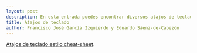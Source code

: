 ```yaml
---
layout: post
description: En esta entrada puedes encontrar diversos atajos de teclado para Windows y para Mac.
title: Atajos de teclado
author: Francisco José García Izquierdo y Eduardo Sáenz-de-Cabezón
---
```


[Atajos de teclado estilo cheat-sheet](https://drive.google.com/file/d/1jV72Y9twaFqDUceQODhglizbd-0Cwc1f/view?usp=sharing).
